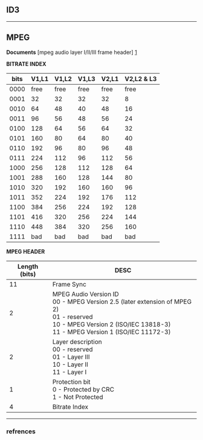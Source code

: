 ## ID3


---

## MPEG

**Documents**
[mpeg audio layer I/II/III frame header] [1]


**BITRATE INDEX**

| bits | V1,L1 | V1,L2 | V1,L3 | V2,L1 | V2,L2 & L3 |
| ---- | ----- | ----- | ----- | ----- | ---------- |
| 0000 | free  | free  | free  | free  | free       |
| 0001 | 32    | 32    | 32    | 32    | 8          |
| 0010 | 64    | 48    | 40    | 48    | 16         |
| 0011 | 96    | 56    | 48    | 56    | 24         |
| 0100 | 128   | 64    | 56    | 64    | 32         |
| 0101 | 160   | 80    | 64    | 80    | 40         |
| 0110 | 192   | 96    | 80    | 96    | 48         |
| 0111 | 224   | 112   | 96    | 112   | 56         |
| 1000 | 256   | 128   | 112   | 128   | 64         |
| 1001 | 288   | 160   | 128   | 144   | 80         |
| 1010 | 320   | 192   | 160   | 160   | 96         |
| 1011 | 352   | 224   | 192   | 176   | 112        |
| 1100 | 384   | 256   | 224   | 192   | 128        |
| 1101 | 416   | 320   | 256   | 224   | 144        |
| 1110 | 448   | 384   | 320   | 256   | 160        |
| 1111 | bad   | bad   | bad   | bad   | bad        |

**MPEG HEADER**

| Length (bits) | DESC                                                                                                                                                                          |
| ------------- | ----------------------------------------------------------------------------------------------------------------------------------------------------------------------------- |
| 11            | Frame Sync                                                                                                                                                                    |
| 2             | MPEG Audio Version ID<br>00 - MPEG Version 2.5 (later extension of MPEG 2)<br>01 - reserved<br>10 - MPEG Version 2 (ISO/IEC 13818-3)<br>11 - MPEG Version 1 (ISO/IEC 11172-3) |
| 2             | Layer description<br>00 - reserved<br>01 - Layer III<br>10 - Layer II<br>11 - Layer I                                                                                         |
| 1             | Protection bit<br>0 - Protected by CRC<br>1 - Not Protected                                                                                                                   |
| 4             | Bitrate Index                                                                                                                                                                 |


---

### refrences

[1]: http://www.mp3-tech.org/programmer/frame_header.html